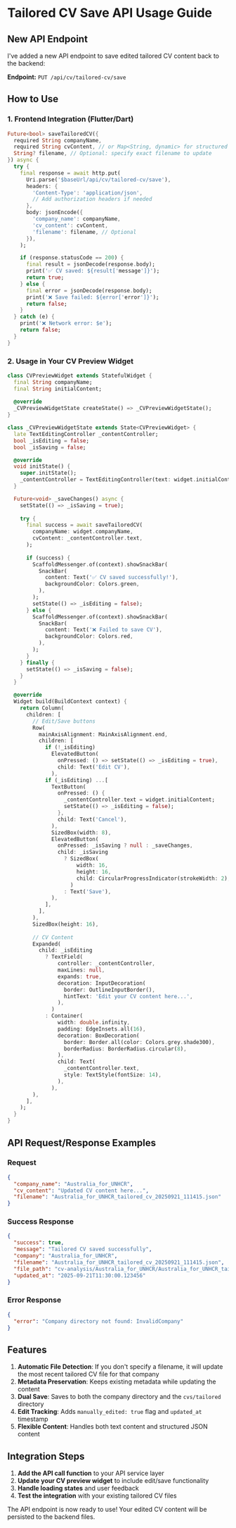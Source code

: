 # Tailored CV Save API Usage Guide

## New API Endpoint

I've added a new API endpoint to save edited tailored CV content back to the backend:

**Endpoint:** `PUT /api/cv/tailored-cv/save`

## How to Use

### 1. Frontend Integration (Flutter/Dart)

```dart
Future<bool> saveTailoredCV({
  required String companyName,
  required String cvContent, // or Map<String, dynamic> for structured content
  String? filename, // Optional: specify exact filename to update
}) async {
  try {
    final response = await http.put(
      Uri.parse('$baseUrl/api/cv/tailored-cv/save'),
      headers: {
        'Content-Type': 'application/json',
        // Add authorization headers if needed
      },
      body: jsonEncode({
        'company_name': companyName,
        'cv_content': cvContent,
        'filename': filename, // Optional
      }),
    );

    if (response.statusCode == 200) {
      final result = jsonDecode(response.body);
      print('✅ CV saved: ${result['message']}');
      return true;
    } else {
      final error = jsonDecode(response.body);
      print('❌ Save failed: ${error['error']}');
      return false;
    }
  } catch (e) {
    print('❌ Network error: $e');
    return false;
  }
}
```

### 2. Usage in Your CV Preview Widget

```dart
class CVPreviewWidget extends StatefulWidget {
  final String companyName;
  final String initialContent;
  
  @override
  _CVPreviewWidgetState createState() => _CVPreviewWidgetState();
}

class _CVPreviewWidgetState extends State<CVPreviewWidget> {
  late TextEditingController _contentController;
  bool _isEditing = false;
  bool _isSaving = false;

  @override
  void initState() {
    super.initState();
    _contentController = TextEditingController(text: widget.initialContent);
  }

  Future<void> _saveChanges() async {
    setState(() => _isSaving = true);
    
    try {
      final success = await saveTailoredCV(
        companyName: widget.companyName,
        cvContent: _contentController.text,
      );
      
      if (success) {
        ScaffoldMessenger.of(context).showSnackBar(
          SnackBar(
            content: Text('✅ CV saved successfully!'),
            backgroundColor: Colors.green,
          ),
        );
        setState(() => _isEditing = false);
      } else {
        ScaffoldMessenger.of(context).showSnackBar(
          SnackBar(
            content: Text('❌ Failed to save CV'),
            backgroundColor: Colors.red,
          ),
        );
      }
    } finally {
      setState(() => _isSaving = false);
    }
  }

  @override
  Widget build(BuildContext context) {
    return Column(
      children: [
        // Edit/Save buttons
        Row(
          mainAxisAlignment: MainAxisAlignment.end,
          children: [
            if (!_isEditing)
              ElevatedButton(
                onPressed: () => setState(() => _isEditing = true),
                child: Text('Edit CV'),
              ),
            if (_isEditing) ...[
              TextButton(
                onPressed: () {
                  _contentController.text = widget.initialContent;
                  setState(() => _isEditing = false);
                },
                child: Text('Cancel'),
              ),
              SizedBox(width: 8),
              ElevatedButton(
                onPressed: _isSaving ? null : _saveChanges,
                child: _isSaving 
                  ? SizedBox(
                      width: 16,
                      height: 16,
                      child: CircularProgressIndicator(strokeWidth: 2),
                    )
                  : Text('Save'),
              ),
            ],
          ],
        ),
        SizedBox(height: 16),
        
        // CV Content
        Expanded(
          child: _isEditing
            ? TextField(
                controller: _contentController,
                maxLines: null,
                expands: true,
                decoration: InputDecoration(
                  border: OutlineInputBorder(),
                  hintText: 'Edit your CV content here...',
                ),
              )
            : Container(
                width: double.infinity,
                padding: EdgeInsets.all(16),
                decoration: BoxDecoration(
                  border: Border.all(color: Colors.grey.shade300),
                  borderRadius: BorderRadius.circular(8),
                ),
                child: Text(
                  _contentController.text,
                  style: TextStyle(fontSize: 14),
                ),
              ),
        ),
      ],
    );
  }
}
```

## API Request/Response Examples

### Request
```json
{
  "company_name": "Australia_for_UNHCR",
  "cv_content": "Updated CV content here...",
  "filename": "Australia_for_UNHCR_tailored_cv_20250921_111415.json"
}
```

### Success Response
```json
{
  "success": true,
  "message": "Tailored CV saved successfully",
  "company": "Australia_for_UNHCR",
  "filename": "Australia_for_UNHCR_tailored_cv_20250921_111415.json",
  "file_path": "cv-analysis/Australia_for_UNHCR/Australia_for_UNHCR_tailored_cv_20250921_111415.json",
  "updated_at": "2025-09-21T11:30:00.123456"
}
```

### Error Response
```json
{
  "error": "Company directory not found: InvalidCompany"
}
```

## Features

1. **Automatic File Detection**: If you don't specify a filename, it will update the most recent tailored CV file for that company
2. **Metadata Preservation**: Keeps existing metadata while updating the content
3. **Dual Save**: Saves to both the company directory and the `cvs/tailored` directory
4. **Edit Tracking**: Adds `manually_edited: true` flag and `updated_at` timestamp
5. **Flexible Content**: Handles both text content and structured JSON content

## Integration Steps

1. **Add the API call function** to your API service layer
2. **Update your CV preview widget** to include edit/save functionality
3. **Handle loading states** and user feedback
4. **Test the integration** with your existing tailored CV files

The API endpoint is now ready to use! Your edited CV content will be persisted to the backend files.
